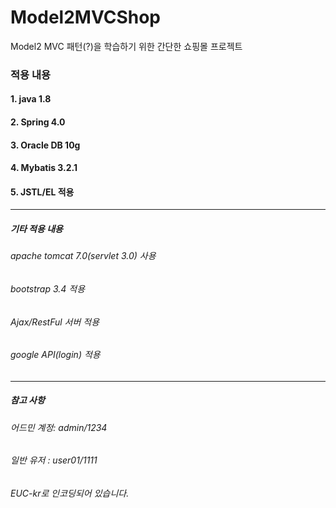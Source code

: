 # Model2MVCShop 
Model2 MVC 패턴(?)을 학습하기 위한 간단한 쇼핑몰 프로젝트


### 적용 내용
#### 1. java 1.8
#### 2. Spring 4.0
#### 3. Oracle DB 10g
#### 4. Mybatis 3.2.1
#### 5. JSTL/EL 적용
<hr/>           

##### 기타 적용 내용 
###### apache tomcat 7.0(servlet 3.0) 사용
###### bootstrap 3.4 적용
###### Ajax/RestFul 서버 적용
###### google API(login) 적용
<hr/>          

##### 참고 사항
###### 어드민 계정: admin/1234
###### 일반 유저 : user01/1111
###### EUC-kr로 인코딩되어 있습니다.
